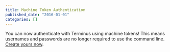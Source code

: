 ```yaml
---
title: Machine Token Authentication
published_date: "2016-01-01"
categories: []
---
```

You can now authenticate with Terminus using machine tokens! This means usernames and passwords are no longer required to use the command line. [Create yours now](https://dashboard.pantheon.io/users/#account/tokens/).
